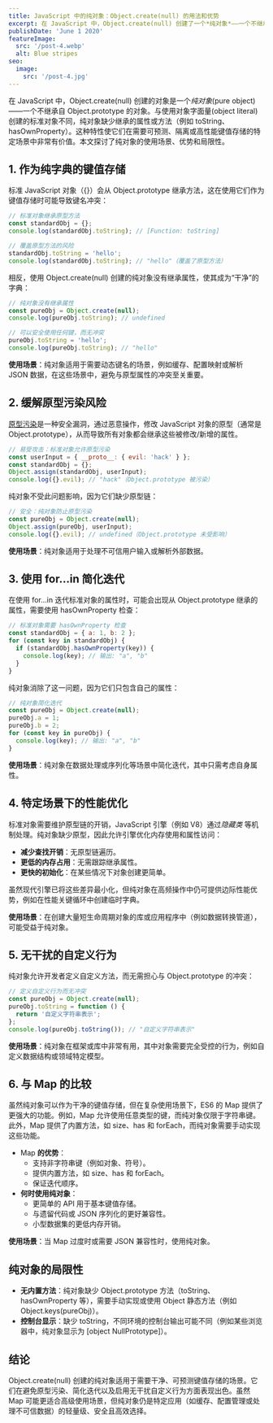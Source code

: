 ```yaml
---
title: JavaScript 中的纯对象：Object.create(null) 的用法和优势
excerpt: 在 JavaScript 中，Object.create(null) 创建了一个*纯对象*——一个不继承自 Object.prototype 的对象。与使用 {} 创建的标准对象不同，纯对象缺少继承的属性或方法（例如 toString、hasOwnProperty）。这种特性使它们在需要可预测、隔离或高性能键值存储的特定场景中非常有价值。
publishDate: 'June 1 2020'
featureImage:
  src: '/post-4.webp'
  alt: Blue stripes
seo:
  image:
    src: '/post-4.jpg'
---
```


在 JavaScript 中，Object.create(null) 创建的对象是一个*纯对象*(pure object)——一个不继承自 Object.prototype 的对象。与使用对象字面量(object literal)创建的标准对象不同，纯对象缺少继承的属性或方法（例如 toString、hasOwnProperty）。这种特性使它们在需要可预测、隔离或高性能键值存储的特定场景中非常有价值。本文探讨了纯对象的使用场景、优势和局限性。

## 1. 作为纯字典的键值存储

标准 JavaScript 对象（{}）会从 Object.prototype 继承方法，这在使用它们作为键值存储时可能导致键名冲突：

```jsx
// 标准对象继承原型方法
const standardObj = {};
console.log(standardObj.toString); // [Function: toString]

// 覆盖原型方法的风险
standardObj.toString = 'hello';
console.log(standardObj.toString); // "hello"（覆盖了原型方法）
```

相反，使用 Object.create(null) 创建的纯对象没有继承属性，使其成为“干净”的字典：

```jsx
// 纯对象没有继承属性
const pureObj = Object.create(null);
console.log(pureObj.toString); // undefined

// 可以安全使用任何键，而无冲突
pureObj.toString = 'hello';
console.log(pureObj.toString); // "hello"
```

**使用场景**：纯对象适用于需要动态键名的场景，例如缓存、配置映射或解析 JSON 数据，在这些场景中，避免与原型属性的冲突至关重要。

## 2. 缓解原型污染风险

[原型污染](https://portswigger.net/web-security/prototype-pollution)是一种安全漏洞，通过恶意操作，修改 JavaScript 对象的原型（通常是 Object.prototype），从而导致所有对象都会继承这些被修改/新增的属性。

```jsx
// 易受攻击：标准对象允许原型污染
const userInput = { __proto__: { evil: 'hack' } };
const standardObj = {};
Object.assign(standardObj, userInput);
console.log({}.evil); // "hack"（Object.prototype 被污染）
```

纯对象不受此问题影响，因为它们缺少原型链：

```jsx
// 安全：纯对象防止原型污染
const pureObj = Object.create(null);
Object.assign(pureObj, userInput);
console.log({}.evil); // undefined（Object.prototype 未受影响）
```

**使用场景**：纯对象适用于处理不可信用户输入或解析外部数据。

## 3. 使用 for...in 简化迭代

在使用 for...in 迭代标准对象的属性时，可能会出现从 Object.prototype 继承的属性，需要使用 hasOwnProperty 检查：

```jsx
// 标准对象需要 hasOwnProperty 检查
const standardObj = { a: 1, b: 2 };
for (const key in standardObj) {
  if (standardObj.hasOwnProperty(key)) {
    console.log(key); // 输出: "a", "b"
  }
}
```

纯对象消除了这一问题，因为它们只包含自己的属性：

```jsx
// 纯对象简化迭代
const pureObj = Object.create(null);
pureObj.a = 1;
pureObj.b = 2;
for (const key in pureObj) {
  console.log(key); // 输出: "a", "b"
}
```

**使用场景**：纯对象在数据处理或序列化等场景中简化迭代，其中只需考虑自身属性。

## 4. 特定场景下的性能优化

标准对象需要维护原型链的开销，JavaScript 引擎（例如 V8）通过*隐藏类* 等机制处理。纯对象缺少原型，因此允许引擎优化内存使用和属性访问：

- **减少查找开销**：无原型链遍历。
- **更低的内存占用**：无需跟踪继承属性。
- **更快的初始化**：在某些情况下对象创建更简单。

虽然现代引擎已将这些差异最小化，但纯对象在高频操作中仍可提供边际性能优势，例如在性能关键循环中创建临时字典。

**使用场景**：在创建大量短生命周期对象的库或应用程序中（例如数据转换管道），可能受益于纯对象。

## 5. 无干扰的自定义行为

纯对象允许开发者定义自定义方法，而无需担心与 Object.prototype 的冲突：

```jsx
// 定义自定义行为而无冲突
const pureObj = Object.create(null);
pureObj.toString = function () {
  return '自定义字符串表示';
};
console.log(pureObj.toString()); // "自定义字符串表示"
```

**使用场景**：纯对象在框架或库中非常有用，其中对象需要完全受控的行为，例如自定义数据结构或领域特定模型。

## 6. 与 Map 的比较

虽然纯对象可以作为干净的键值存储，但在复杂使用场景下，ES6 的 Map 提供了更强大的功能。例如，Map 允许使用任意类型的键，而纯对象仅限于字符串键。此外，Map 提供了内置方法，如 size、has 和 forEach，而纯对象需要手动实现这些功能。

- Map **的优势**：
  - 支持非字符串键（例如对象、符号）。
  - 提供内置方法，如 size、has 和 forEach。
  - 保证迭代顺序。
- **何时使用纯对象**：
  - 更简单的 API 用于基本键值存储。
  - 与遗留代码或 JSON 序列化的更好兼容性。
  - 小型数据集的更低内存开销。

**使用场景**：当 Map 过度时或需要 JSON 兼容性时，使用纯对象。

## 纯对象的局限性

- **无内置方法**：纯对象缺少 Object.prototype 方法（toString、hasOwnProperty 等），需要手动实现或使用 Object 静态方法（例如 Object.keys(pureObj)）。
- **控制台显示**：缺少 toString，不同环境的控制台输出可能不同（例如某些浏览器中，纯对象显示为 [object NullPrototype]）。

## 结论

Object.create(null) 创建的纯对象适用于需要干净、可预测键值存储的场景。它们在避免原型污染、简化迭代以及启用无干扰自定义行为方面表现出色。虽然 Map 可能更适合高级使用场景，但纯对象仍是特定应用（如缓存、配置管理或处理不可信数据）的轻量级、安全且高效选择。
